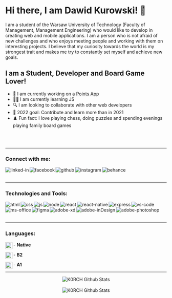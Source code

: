 # Hi there, I am Dawid Kurowski! 👋

I am a student of the Warsaw University of Technology (Faculty of Management, Management Engineering) who would like to develop in creating web and mobile applications. I am a person who is not afraid of new challenges and who enjoys meeting people and working with them on interesting projects. I believe that my curiosity towards the world is my strongest trait and makes me try to constantly set myself and achieve new goals.

## I am a Student, Developer and Board Game Lover!

- 💼 I am currently working on a [Points App](https://github.com/K0RCH/PointsApp)
- 👨‍🎓 I am currently learning JS
- 🔍 I am looking to collaborate with other web developers
- 🎯 2022 goal: Contribute and learn more than in 2021
- ♟️ Fun fact: I love playing chess, doing puzzles and spending evenings playing family board games

<br />
<br />

---

### Connect with me:

[<img align="left" alt="linked-in" src="https://img.shields.io/badge/linkedin-%230077B5.svg?&style=for-the-badge&logo=linkedin&logoColor=white" />](https://www.linkedin.com/in/dawid-kurowski/)
[<img align='left' alt='facebook' src='https://img.shields.io/badge/Facebook-1877F2?style=for-the-badge&logo=facebook&logoColor=white' />](https://www.facebook.com/TheKuroch)
[<img align='left' alt='github' src='https://img.shields.io/badge/GitHub-100000?style=for-the-badge&logo=github&logoColor=white' />](https://github.com/K0RCH)
[<img align='left' alt='instagram' src='https://img.shields.io/badge/Instagram-E4405F?style=for-the-badge&logo=instagram&logoColor=white' />](https://www.instagram.com/d_kurovsky/)
[<img align='left' alt='behance' src='https://img.shields.io/badge/Behance-0054F7?style=for-the-badge&logo=behance&logoColor=white' />](https://www.behance.net/thekuroch)

<br />
<br />

---

### Technologies and Tools:

<img align='left' alt='html' src='https://img.shields.io/badge/HTML5-E34F26?style=for-the-badge&logo=html5&logoColor=white' />
<img align='left' alt='css' src='https://img.shields.io/badge/CSS3-1572B6?style=for-the-badge&logo=css3&logoColor=white' />
<img align='left' alt='js' src='https://img.shields.io/badge/JavaScript-323330?style=for-the-badge&logo=javascript&logoColor=F7DF1E' />
<img align='left' alt='node' src='https://img.shields.io/badge/Node.js-339933?style=for-the-badge&logo=nodedotjs&logoColor=white' />
<img align='left' alt='react' src='https://img.shields.io/badge/React-20232A?style=for-the-badge&logo=react&logoColor=61DAFB' />
<img align='left' alt='react-native' src='https://img.shields.io/badge/React_Native-20232A?style=for-the-badge&logo=react&logoColor=61DAFB' />
<img align='left' alt='express' src='https://img.shields.io/badge/Express.js-000000?style=for-the-badge&logo=express&logoColor=white' />
<img align='left' alt='vs-code' src='https://img.shields.io/badge/Visual_Studio_Code-0078D4?style=for-the-badge&logo=visual%20studio%20code&logoColor=white' />
<img align='left' alt='ms-office' src='https://img.shields.io/badge/Microsoft_Office-D83B01?style=for-the-badge&logo=microsoft-office&logoColor=white' />
<img align='left' alt='figma' src='https://img.shields.io/badge/Figma-F24E1E?style=for-the-badge&logo=figma&logoColor=white' />
<img align='left' alt='adobe-xd' src='https://img.shields.io/badge/Adobe%20XD-470137?style=for-the-badge&logo=Adobe%20XD&logoColor=#FF61F6' />
<img align='left' alt='adobe-inDesign' src='https://img.shields.io/badge/Adobe%20InDesign-FF3366?style=for-the-badge&logo=Adobe%20InDesign&logoColor=white' />
<img align='left' alt='adobe-photoshop' src='https://img.shields.io/badge/Adobe%20Photoshop-31A8FF?style=for-the-badge&logo=Adobe%20Photoshop&logoColor=black' />

<br />
<br />
<br />

---

### Languages:

<img align='left' alt='K0RCH' width='22px' src='https://cdn.countryflags.com/thumbs/poland/flag-round-250.png' /> - **Native**

<img align='left' alt='K0RCH' width='22px' src='https://upload.wikimedia.org/wikipedia/commons/thumb/1/13/United-kingdom_flag_icon_round.svg/1200px-United-kingdom_flag_icon_round.svg.png' /> - **B2**

<img align='left' alt='K0RCH' width='22px' src='https://cdn.countryflags.com/thumbs/germany/flag-round-250.png' /> - **A1**

---

<div style="text-align:center">
    <img align="center" alt='K0RCH Github Stats' src='https://github-readme-stats.vercel.app/api?username=K0RCH&show_icons=true&hide_border=true&theme=radical&count_private=true' />
</div>

<br />

<div style="text-align:center">
    <img align="center" alt='K0RCH Github Stats' src='https://github-readme-stats.vercel.app/api/top-langs/?username=K0RCH&layout=compact&hide_border=true&theme=radical&count_private=true' />
</div>
